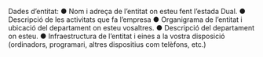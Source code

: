 Dades d’entitat:
● Nom i adreça de l’entitat on esteu fent l’estada Dual.
● Descripció de les activitats que fa l’empresa
● Organigrama de l’entitat i ubicació del departament on esteu vosaltres.
● Descripció del departament on esteu.
● Infraestructura de l’entitat i eines a la vostra disposició (ordinadors, programari, altres
dispositius com telèfons, etc.)
